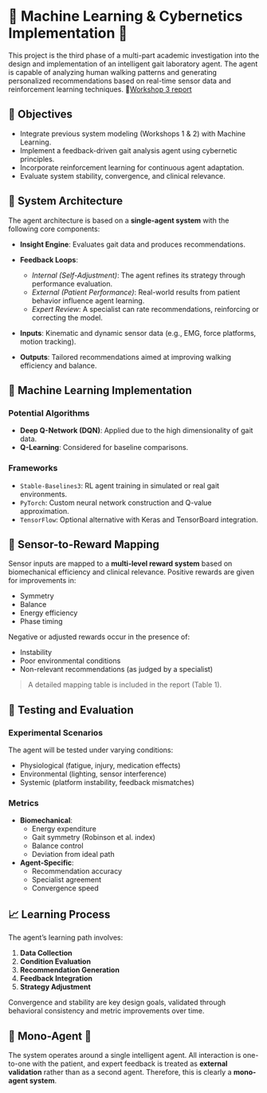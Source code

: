 #  🤖 Machine Learning & Cybernetics Implementation 🤖

This project is the third phase of a multi-part academic investigation into the design and implementation of an intelligent gait laboratory agent. The agent is capable of analyzing human walking patterns and generating personalized recommendations based on real-time sensor data and reinforcement learning techniques.
📍[Workshop 3 report](Workshop_3_report.pdf)
## 🎯 Objectives

- Integrate previous system modeling (Workshops 1 & 2) with Machine Learning.
- Implement a feedback-driven gait analysis agent using cybernetic principles.
- Incorporate reinforcement learning for continuous agent adaptation.
- Evaluate system stability, convergence, and clinical relevance.

## 🧩 System Architecture

The agent architecture is based on a **single-agent system** with the following core components:

- **Insight Engine**: Evaluates gait data and produces recommendations.
- **Feedback Loops**:
  - *Internal (Self-Adjustment)*: The agent refines its strategy through performance evaluation.
  - *External (Patient Performance)*: Real-world results from patient behavior influence agent learning.
  - *Expert Review*: A specialist can rate recommendations, reinforcing or correcting the model.

- **Inputs**: Kinematic and dynamic sensor data (e.g., EMG, force platforms, motion tracking).
- **Outputs**: Tailored recommendations aimed at improving walking efficiency and balance.


## 🤖 Machine Learning Implementation 

### Potential Algorithms

- **Deep Q-Network (DQN)**: Applied due to the high dimensionality of gait data.
- **Q-Learning**: Considered for baseline comparisons.
  
### Frameworks

- `Stable-Baselines3`: RL agent training in simulated or real gait environments.
- `PyTorch`: Custom neural network construction and Q-value approximation.
- `TensorFlow`: Optional alternative with Keras and TensorBoard integration.



## 🔄 Sensor-to-Reward Mapping

Sensor inputs are mapped to a **multi-level reward system** based on biomechanical efficiency and clinical relevance. Positive rewards are given for improvements in:

- Symmetry
- Balance
- Energy efficiency
- Phase timing

Negative or adjusted rewards occur in the presence of:

- Instability
- Poor environmental conditions
- Non-relevant recommendations (as judged by a specialist)

> A detailed mapping table is included in the report (Table 1).



## 🧪 Testing and Evaluation

### Experimental Scenarios

The agent will be tested under varying conditions:

- Physiological (fatigue, injury, medication effects)
- Environmental (lighting, sensor interference)
- Systemic (platform instability, feedback mismatches)

### Metrics

- **Biomechanical**:
  - Energy expenditure
  - Gait symmetry (Robinson et al. index)
  - Balance control
  - Deviation from ideal path
- **Agent-Specific**:
  - Recommendation accuracy
  - Specialist agreement
  - Convergence speed



## 📈 Learning Process

The agent’s learning path involves:

1. **Data Collection**
2. **Condition Evaluation**
3. **Recommendation Generation**
4. **Feedback Integration**
5. **Strategy Adjustment**

Convergence and stability are key design goals, validated through behavioral consistency and metric improvements over time.


## 🤖 Mono-Agent 🤖

The system operates around a single intelligent agent. All interaction is one-to-one with the patient, and expert feedback is treated as **external validation** rather than as a second agent. Therefore, this is clearly a **mono-agent system**.

